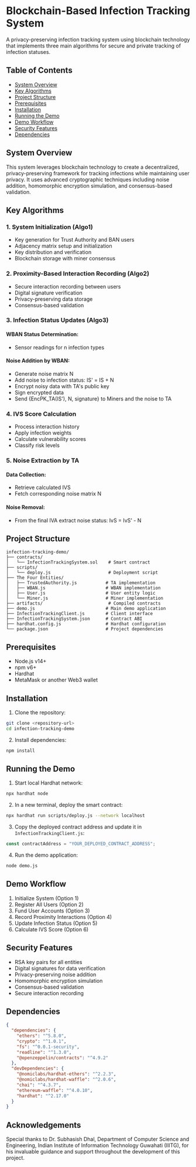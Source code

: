 # Blockchain-Based Infection Tracking System

A privacy-preserving infection tracking system using blockchain technology that implements three main algorithms for secure and private tracking of infection statuses.

## Table of Contents
- [System Overview](#system-overview)
- [Key Algorithms](#key-algorithms)
- [Project Structure](#project-structure)
- [Prerequisites](#prerequisites)
- [Installation](#installation)
- [Running the Demo](#running-the-demo)
- [Demo Workflow](#demo-workflow)
- [Security Features](#security-features)
- [Dependencies](#dependencies)

## System Overview

This system leverages blockchain technology to create a decentralized, privacy-preserving framework for tracking infections while maintaining user privacy. It uses advanced cryptographic techniques including noise addition, homomorphic encryption simulation, and consensus-based validation.

## Key Algorithms

### 1. System Initialization (Algo1)
- Key generation for Trust Authority and BAN users
- Adjacency matrix setup and initialization
- Key distribution and verification
- Blockchain storage with miner consensus

### 2. Proximity-Based Interaction Recording (Algo2)
- Secure interaction recording between users
- Digital signature verification
- Privacy-preserving data storage
- Consensus-based validation

### 3. Infection Status Updates (Algo3)
#### WBAN Status Determination:
- Sensor readings for n infection types

#### Noise Addition by WBAN:
- Generate noise matrix N
- Add noise to infection status: IS' = IS + N
- Encrypt noisy data with TA's public key
- Sign encrypted data
- Send {EncPK_TA(IS'), N, signature} to Miners and the noise to TA

### 4. IVS Score Calculation
- Process interaction history
- Apply infection weights
- Calculate vulnerability scores
- Classify risk levels

### 5. Noise Extraction by TA
#### Data Collection:
- Retrieve calculated IVS
- Fetch corresponding noise matrix N

#### Noise Removal:
- From the final IVA extract noise status: IvS = IvS' - N

## Project Structure
```
infection-tracking-demo/
├── contracts/
│   └── InfectionTrackingSystem.sol    # Smart contract
├── scripts/
│   └── deploy.js                      # Deployment script
├── The Four Entities/
│   ├── TrustedAuthority.js           # TA implementation
│   ├── WBAN.js                       # WBAN implementation
│   ├── User.js                       # User entity logic
│   └── Miner.js                      # Miner implementation
├── artifacts/                         # Compiled contracts
├── demo.js                           # Main demo application
├── InfectionTrackingClient.js        # Client interface
├── InfectionTrackingSystem.json      # Contract ABI
├── hardhat.config.js                 # Hardhat configuration
└── package.json                      # Project dependencies
```

## Prerequisites
- Node.js v14+ 
- npm v6+
- Hardhat
- MetaMask or another Web3 wallet

## Installation

1. Clone the repository:
```bash
git clone <repository-url>
cd infection-tracking-demo
```

2. Install dependencies:
```bash
npm install
```

## Running the Demo

1. Start local Hardhat network:
```bash
npx hardhat node
```

2. In a new terminal, deploy the smart contract:
```bash
npx hardhat run scripts/deploy.js --network localhost
```

3. Copy the deployed contract address and update it in `InfectionTrackingClient.js`:
```javascript
const contractAddress = "YOUR_DEPLOYED_CONTRACT_ADDRESS";
```

4. Run the demo application:
```bash
node demo.js
```

## Demo Workflow

1. Initialize System (Option 1)
2. Register All Users (Option 2)
3. Fund User Accounts (Option 3)
4. Record Proximity Interactions (Option 4)
5. Update Infection Status (Option 5)
6. Calculate IVS Score (Option 6)

## Security Features

- RSA key pairs for all entities
- Digital signatures for data verification
- Privacy-preserving noise addition
- Homomorphic encryption simulation
- Consensus-based validation
- Secure interaction recording

## Dependencies

```json
{
  "dependencies": {
    "ethers": "^5.8.0",
    "crypto": "^1.0.1",
    "fs": "^0.0.1-security",
    "readline": "^1.3.0",
    "@openzeppelin/contracts": "^4.9.2"
  },
  "devDependencies": {
    "@nomiclabs/hardhat-ethers": "^2.2.3",
    "@nomiclabs/hardhat-waffle": "^2.0.6",
    "chai": "^4.3.7",
    "ethereum-waffle": "^4.0.10",
    "hardhat": "^2.17.0"
  }
}
```


## Acknowledgements

Special thanks to Dr. Subhasish Dhal, Department of Computer Science and Engineering, Indian Institute of Information Technology Guwahati (IIITG), for his invaluable guidance and support throughout the development of this project.
